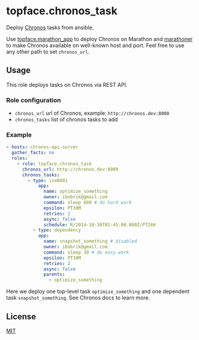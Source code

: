 # topface.chronos_task

Deploy [Chronos](https://airbnb.github.io/chronos/) tasks from ansible.

Use [topface.marathon_app](https://github.com/Topface/ansible-marathon_app)
to deploy Chronos on Marathon
and [marathoner](https://github.com/bobrik/marathoner) to make Chronos
available on well-known host and port. Feel free to use any other path
to set `chronos_url`.

## Usage

This role deploys tasks on Chronos via REST API.

### Role configuration

* `chronos_url` url of Chronos, example: `http://chronos.dev:8000`
* `chronos_tasks` list of chronos tasks to add

### Example

```yaml
- hosts: chronos-api-server
  gather_facts: no
  roles:
    - role: topface.chronos_task
      chronos_url: http://chronos.dev:8000
      chronos_tasks:
        - type: iso8601
            app:
              name: optimize_something
              owner: ibobrik@gmail.com
              command: sleep 600 # do hard work
              epsilon: PT30M
              retries: 2
              async: false
              schedule: R/2014-10-30T01:45:00.000Z/PT24H
          - type: dependency
            app:
              name: snapshot_something # disabled
              owner: ibobrik@gmail.com
              command: sleep 30 # do easy work
              epsilon: PT30M
              retries: 2
              async: false
              parents:
                - optimize_something
```

Here we deploy one top-level task `optimize_something` and one dependent
task `snapshot_something`. See Chronos docs to learn more.

## License

[MIT](LICENSE)
